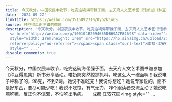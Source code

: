 ```yaml
---
title: 今天秋分，中国农民丰收节，吃完这碗海带臊子面，去天府人文艺术图书馆参加《种豆得瓜集》新书分享活动。喵奶奶突然惊抓抓叫，吃这么大一碗面啊！我说电子秤称了...
date: '2024-09-22'
linkTitle: https://weibo.com/3515092710/Oyb2k1uCS
source: 种豆得瓜谢不谦的微博
description: '今天秋分，中国农民丰收节，吃完这碗海带臊子面，去天府人文艺术图书馆参加《种豆得瓜集》新书分享活动。喵奶奶突然惊抓抓叫，吃这么大一碗面啊！我说电子秤称了的，98克，不到2两。她说不准吃完！我说你想吃？她说专家说的，面不是好东西，要尽可能少吃！我说不吃饱，有气无力，咋个跟读者交流互动？她说吃嘛吃嘛，反正你不信邪，不怕吃出毛病。
  <a href="http://weibo.com/p/100101B2094655DB69A7F84698" data-hide=""><span class="url-icon"><img
  style="width: 1rem;height: 1rem" src="https://h5.sinaimg.cn/upload/2015/09/25/3/timeline_card_small_location_default.png"
  referrerpolicy="no-referrer"></span><span class="surl-text">成都·江安花园</span></a><img
  style="" ...'
disable_comments: true
---
```

今天秋分，中国农民丰收节，吃完这碗海带臊子面，去天府人文艺术图书馆参加《种豆得瓜集》新书分享活动。喵奶奶突然惊抓抓叫，吃这么大一碗面啊！我说电子秤称了的，98克，不到2两。她说不准吃完！我说你想吃？她说专家说的，面不是好东西，要尽可能少吃！我说不吃饱，有气无力，咋个跟读者交流互动？她说吃嘛吃嘛，反正你不信邪，不怕吃出毛病。 <a href="http://weibo.com/p/100101B2094655DB69A7F84698" data-hide=""><span class="url-icon"><img style="width: 1rem;height: 1rem" src="https://h5.sinaimg.cn/upload/2015/09/25/3/timeline_card_small_location_default.png" referrerpolicy="no-referrer"></span><span class="surl-text">成都·江安花园</span></a><img style="" ...